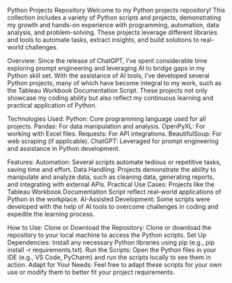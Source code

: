 Python Projects Repository
Welcome to my Python projects repository! This collection includes a variety of Python scripts and projects, demonstrating my growth and hands-on experience with programming, automation, data analysis, and problem-solving. These projects leverage different libraries and tools to automate tasks, extract insights, and build solutions to real-world challenges.

Overview:
Since the release of ChatGPT, I’ve spent considerable time exploring prompt engineering and leveraging AI to bridge gaps in my Python skill set. With the assistance of AI tools, I’ve developed several Python projects, many of which have become integral to my work, such as the Tableau Workbook Documentation Script. These projects not only showcase my coding ability but also reflect my continuous learning and practical application of Python.



Technologies Used:
Python: Core programming language used for all projects.
Pandas: For data manipulation and analysis.
OpenPyXL: For working with Excel files.
Requests: For API integrations.
BeautifulSoup: For web scraping (if applicable).
ChatGPT: Leveraged for prompt engineering and assistance in Python development.



Features:
Automation: Several scripts automate tedious or repetitive tasks, saving time and effort.
Data Handling: Projects demonstrate the ability to manipulate and analyze data, such as cleaning data, generating reports, and integrating with external APIs.
Practical Use Cases: Projects like the Tableau Workbook Documentation Script reflect real-world applications of Python in the workplace.
AI-Assisted Development: Some scripts were developed with the help of AI tools to overcome challenges in coding and expedite the learning process.



How to Use:
Clone or Download the Repository: Clone or download the repository to your local machine to access the Python scripts.
Set Up Dependencies: Install any necessary Python libraries using pip (e.g., pip install -r requirements.txt).
Run the Scripts: Open the Python files in your IDE (e.g., VS Code, PyCharm) and run the scripts locally to see them in action.
Adapt for Your Needs: Feel free to adapt these scripts for your own use or modify them to better fit your project requirements.
